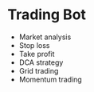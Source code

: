 # Trading Bot
- Market analysis
- Stop loss
- Take profit
- DCA strategy
- Grid trading
- Momentum trading